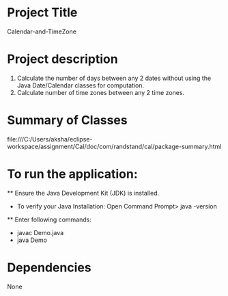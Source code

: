 # Project Title
Calendar-and-TimeZone

# Project description
1. Calculate the number of days between any 2 dates without using the Java Date/Calendar classes for computation.   
2. Calculate number of time zones between any 2 time zones.

# Summary of Classes
file:///C:/Users/aksha/eclipse-workspace/assignment/Cal/doc/com/randstand/cal/package-summary.html

# To run the application:

** Ensure the Java Development Kit (JDK) is installed.
- To verify your Java Installation: Open Command Prompt> java -version

** Enter following commands: 
- javac Demo.java
- java Demo
  
# Dependencies
None

